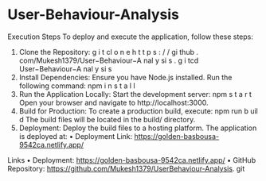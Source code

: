 # User-Behaviour-Analysis

Execution Steps
To deploy and execute the application, follow these steps:
1. Clone the Repository:
g i t cl o n e h t t p s : / / gi thub . com/Mukesh1379/User−Behaviour−A nal y si s . g i tcd User−Behaviour−A nal y si s
2. Install Dependencies: Ensure you have Node.js installed. Run the following
command:
npm i n s t a l l
3. Run the Application Locally: Start the development server:
npm s t a r t
Open your browser and navigate to http://localhost:3000.
4. Build for Production: To create a production build, execute:
npm run b uil d
The build files will be located in the build/ directory.
5. Deployment: Deploy the build files to a hosting platform. The application is
deployed at:
• Deployment Link: https://golden-basbousa-9542ca.netlify.app/

Links
• Deployment: https://golden-basbousa-9542ca.netlify.app/
• GitHub Repository: https://github.com/Mukesh1379/UserBehaviour-Analysis.
git
